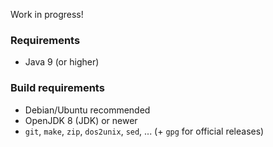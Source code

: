 Work in progress!

### Requirements
* Java 9 (or higher)

### Build requirements
* Debian/Ubuntu recommended
* OpenJDK 8 (JDK) or newer
* `git`, `make`, `zip`, `dos2unix`, `sed`, ... (+ `gpg` for official releases)
